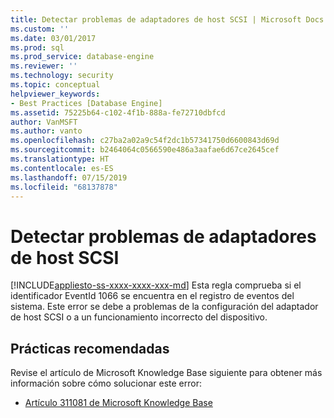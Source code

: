 ```yaml
---
title: Detectar problemas de adaptadores de host SCSI | Microsoft Docs
ms.custom: ''
ms.date: 03/01/2017
ms.prod: sql
ms.prod_service: database-engine
ms.reviewer: ''
ms.technology: security
ms.topic: conceptual
helpviewer_keywords:
- Best Practices [Database Engine]
ms.assetid: 75225b64-c102-4f1b-888a-fe72710dbfcd
author: VanMSFT
ms.author: vanto
ms.openlocfilehash: c27ba2a02a9c54f2dc1b57341750d6600843d69d
ms.sourcegitcommit: b2464064c0566590e486a3aafae6d67ce2645cef
ms.translationtype: HT
ms.contentlocale: es-ES
ms.lasthandoff: 07/15/2019
ms.locfileid: "68137878"
---
```

# <a name="detect-scsi-host-adapter-issues"></a>Detectar problemas de adaptadores de host SCSI
[!INCLUDE[appliesto-ss-xxxx-xxxx-xxx-md](../../includes/appliesto-ss-xxxx-xxxx-xxx-md.md)]
  Esta regla comprueba si el identificador EventId 1066 se encuentra en el registro de eventos del sistema. Este error se debe a problemas de la configuración del adaptador de host SCSI o a un funcionamiento incorrecto del dispositivo.  
  
## <a name="best-practices-recommendations"></a>Prácticas recomendadas  
 Revise el artículo de Microsoft Knowledge Base siguiente para obtener más información sobre cómo solucionar este error:  
  
-   [Artículo 311081 de Microsoft Knowledge Base](https://go.microsoft.com/fwlink/?linkid=117744)  
  
  
